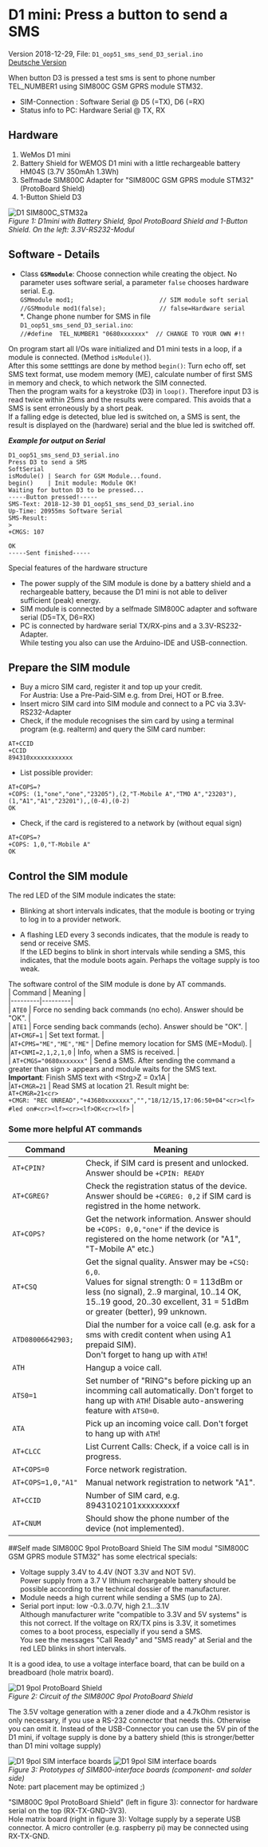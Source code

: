 # D1 mini: Press a button to send a SMS
Version 2018-12-29, File: `D1_oop51_sms_send_D3_serial.ino`   
[Deutsche Version](./LIESMICH.md "Deutsche Version")   

When button D3 is pressed a test sms is sent to phone number TEL_NUMBER1 using SIM800C GSM GPRS module STM32.   
* SIM-Connection   : Software Serial @ D5 (=TX), D6 (=RX)   
* Status info to PC: Hardware Serial @ TX, RX   

## Hardware
1. WeMos D1 mini   
2. Battery Shield for WEMOS D1 mini with a little rechargeable battery HM04S (3.7V 350mAh 1.3Wh)   
3. Selfmade SIM800C Adapter for "SIM800C GSM GPRS module STM32" (ProtoBoard Shield)   
4. 1-Button Shield D3   

![D1 SIM800C_STM32a](./images/D1_SIM800C_STM32a.png "D1mini with SIM800C 9pol ProtoBoard Shield")   
_Figure 1: D1mini with Battery Shield, 9pol ProtoBoard Shield and 1-Button Shield. On the left: 3.3V-RS232-Modul_ 

## Software - Details
* Class __`GSMmodule`__: Choose connection while creating the object. No parameter uses software serial, a parameter `false` chooses hardware serial. E.g.      
`GSMmodule mod1;                        // SIM module soft serial`   
`//GSMmodule mod1(false);               // false=Hardware serial`   
*. Change phone number for SMS in file `D1_oop51_sms_send_D3_serial.ino`:   
`//#define  TEL_NUMBER1 "0680xxxxxxx"  // CHANGE TO YOUR OWN #!!`   

On program start all I/Os ware initialized and D1 mini tests in a loop, if a module is connected. (Method `isModule()`).   
After this some setttings are done by method `begin()`: Turn echo off, set SMS text format, use modem memory (ME), calculate number of first SMS in memory and check, to which network the SIM connected.   
Then the program waits for a keystroke (D3) in `loop()`. Therefore input D3 is read twice within 25ms and the results were compared. This avoids that a SMS is sent erroneously by a short peak.   
If a falling edge is detected, blue led is switched on, a SMS is sent, the result is displayed on the (hardware) serial and the blue led is switched off.

__*Example for output on Serial*__
```
D1_oop51_sms_send_D3_serial.ino
Press D3 to send a SMS
SoftSerial
isModule() | Search for GSM Module...found.
begin()    | Init module: Module OK!
Waiting for button D3 to be pressed...
-----Button pressed!-----
SMS-Text: 2018-12-30 D1_oop51_sms_send_D3_serial.ino
Up-Time: 20955ms Software Serial
SMS-Result: 
> 
+CMGS: 107

OK
-----Sent finished-----
```

Special features of the hardware structure  
* The power supply of the SIM module is done by a battery shield and a rechargeable battery, because the D1 mini is not able to deliver sufficient (peak) energy.   
* SIM module is connected by a selfmade SIM800C adapter and software serial (D5=TX, D6=RX)   
* PC is connected by hardware serial TX/RX-pins and a 3.3V-RS232-Adapter.   
While testing you also can use the Arduino-IDE and USB-connection.   

## Prepare the SIM module
* Buy a micro SIM card, register it and top up your credit.   
  For Austria: Use a Pre-Paid-SIM e.g. from Drei, HOT or B.free.   
* Insert micro SIM card into SIM module and connect to a PC via 3.3V-RS232-Adapter   
* Check, if the module recognises the sim card by using a terminal program (e.g. realterm) and query the SIM card number:   
```
AT+CCID
+CCID
894310xxxxxxxxxxxx
```
* List possible provider:   
```
AT+COPS=?
+COPS: (1,"one","one","23205"),(2,"T-Mobile A","TMO A","23203"),(1,"A1","A1","23201"),,(0-4),(0-2)
OK
```
* Check, if the card is registered to a network by (without equal sign)   
```
AT+COPS=?
+COPS: 1,0,"T-Mobile A"
OK
```

## Control the SIM module
The red LED of the SIM module indicates the state:   
* Blinking at short intervals indicates, that the module is booting or trying to log in to a provider network.

* A flashing LED every 3 seconds indicates, that the module is ready to send or receive SMS.   
If the LED begins to blink in short intervals while sending a SMS, this indicates, that the module boots again. Perhaps  the voltage supply is too weak.

The software control of the SIM module is done by AT commands.   
| Command | Meaning |   
|---------|---------|   
| `ATE0`  | Force no sending back commands (no echo). Answer should be "OK". |    
| `ATE1`  | Force sending back commands (echo). Answer should be "OK". |    
|`AT+CMGF=1` | Set text format. |    
|`AT+CPMS="ME","ME","ME"` | Define memory location for SMS (ME=Modul). |    
|`AT+CNMI=2,1,2,1,0` | Info, when a SMS is received. |    
| `AT+CMGS="0680xxxxxxx"` | Send a SMS. After sending the command a greater than sign &gt; appears and module waits for the SMS text. <br>__Important__: Finish SMS text with &lt;Strg&gt;Z = 0x1A |   
|`AT+CMGR=21` | Read SMS at location 21. Result might be:<br>`AT+CMGR=21<cr>`<br>`+CMGR: "REC UNREAD","+43680xxxxxxx","","18/12/15,17:06:50+04"<cr><lf>`<br>`#led on#<cr><lf><cr><lf>OK<cr><lf>` |   

### Some more helpful AT commands
| Command | Meaning |   
|---------|---------|   
| `AT+CPIN?`  | Check, if SIM card is present and unlocked. Answer should be `+CPIN: READY` |    
| `AT+CGREG?` | Check the registration status of the device. Answer should be `+CGREG: 0,2` if SIM card is registred in the home network. |    
| `AT+COPS?`  | Get the network information. Answer should be `+COPS: 0,0,"one"` if the device is registered on the home network (or "A1", "T-Mobile A" etc.) |    
| `AT+CSQ`    | Get the signal quality. Answer may be `+CSQ: 6,0`. <br>Values for signal strength: 0 = 113dBm or less (no signal), 2..9 marginal, 10..14 OK, 15..19 good, 20..30 excellent, 31 = 51dBm or greater (better), 99 unknown. |    
| `ATD08006642903;` | Dial the number for a voice call (e.g. ask for a sms with credit content when using A1 prepaid SIM). <br>Don't forget to hang up with `ATH`! |    
| `ATH`       | Hangup a voice call. |    
| `ATS0=1`    | Set number of "RING"s before picking up an incomming call automatically. Don't forget to hang up with `ATH`! Disable auto-answering feature with `ATS0=0`. |    
| `ATA`       | Pick up an incoming voice call. Don't forget to hang up with `ATH`! |    
| `AT+CLCC`   | List Current Calls: Check, if a voice call is in progress. |    
| `AT+COPS=0` | Force network registration. |    
| `AT+COPS=1,0,"A1"` | Manual network registration to network "A1". |    
| `AT+CCID`   | Number of SIM card, e.g. 8943102101xxxxxxxxxf |    
| `AT+CNUM`   | Should show the phone number of the device (not implemented). |    

##Self made SIM800C 9pol ProtoBoard Shield
The SIM modul "SIM800C GSM GPRS module STM32" has some electrical specials:   
* Voltage supply 3.4V to 4.4V (NOT 3.3V and NOT 5V).   
Power supply from a 3.7 V lithium rechargeable battery should be possible according to the technical dossier of the manufacturer.
* Module needs a high current while sending a SMS (up to 2A).
* Serial port input: low -0.3..0.7V, high 2.1...3.1V   
Although manufacturer write "compatible to 3.3V and 5V systems" is this not correct. If the voltage on RX/TX pins is 3.3V, it sometimes comes to a boot process, especially if you send a SMS.   
You see the messages "Call Ready" and "SMS ready" at Serial and the red LED blinks in short intervals.   

It is a good idea, to use a voltage interface board, that can be build on a breadboard (hole matrix board).

![D1 9pol ProtoBoard Shield](./images/D1_SIM800C_STM32_Connect.png "D1mini SIM800C 9pol ProtoBoard Shield")   
_Figure 2: Circuit of the SIM800C 9pol ProtoBoard Shield_   

The 3.5V voltage generation with a zener diode and a 4.7kOhm resistor is only necessary, if you use a RS-232 connector that needs this. Otherwise you can omit it.
Instead of the USB-Connector you can use the 5V pin of the D1 mini, if voltage supply is done by a battery shield (this is stronger/better than D1 mini voltage supply)

![D1 9pol SIM interface boards](./images/D1_SIM800C_interfaceboards_comp.png "D1mini SIM800C D1 9pol interface boards") ![D1 9pol SIM interface boards](./images/D1_SIM800C_interfaceboards_solder.png "D1mini SIM800C D1 9pol interface boards (solder side)")      
_Figure 3: Prototypes of SIM800-interface boards (component- and solder side)_   
Note: part placement may be optimized ;)

"SIM800C 9pol ProtoBoard Shield" (left in figure 3): connector for hardware serial on the top (RX-TX-GND-3V3).   
Hole matrix board (right in figure 3): Voltage supply by a seperate USB connector. A micro controller (e.g. raspberry pi) may be connected using RX-TX-GND.

